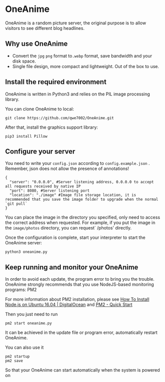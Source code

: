 # OneAnime

OneAnime is a random picture server, the original purpose is to allow visitors to see different blog headlines.

## Why use OneAnime

* Convert the `jpg` `png` format to`.webp` format, save bandwidth and your disk space.
* Single file design, more compact and lightweight. Out of the box to use.

## Install the required environment

OneAnime is written in Python3 and relies on the PIL image processing library.

You can clone OneAnime to local:

```shell
git clone https://github.com/qwe7002/OneAnime.git
```

After that, install the graphics support library:

```shell
pip3 install Pillow
```

## Configure your server

You need to write your `config.json` according to `config.example.json` . Remember, json does not allow the presence of annotations!

```
{
  "server": "0.0.0.0", #Server listening address, 0.0.0.0 to accept all requests received by native IP
  "port": 8080, #Server listening port
  "location": "./image" #Image file storage location, it is recommended that you save the image folder to upgrade when the normal `git pull`
}
```

You can place the image in the directory you specified, only need to access the correct address when requested. For example, if you put the image in the `image/photos` directory, you can request` /photos' directly.

Once the configuration is complete, start your interpreter to start the OneAnime server:
```shell
python3 oneanime.py
```

## Keep running and monitor your OneAnime

In order to avoid each update, the program error to bring you the trouble. OneAnime strongly recommends that you use NodeJS-based monitoring programs: PM2

For more information about PM2 installation, please see [How To Install Node.js on Ubuntu 16.04 | DigitalOcean](https://www.digitalocean.com/community/tutorials/how-to-install-node-js-on-ubuntu-16-04) and [PM2 - Quick Start](http://pm2.keymetrics.io/docs/usage/quick-start/)

Then you just need to run

```shell
pm2 start oneanime.py
```

It can be achieved in the update file or program error, automatically restart OneAnime.

You can also use it

```shell
pm2 startup
pm2 save
```

So that your OneAnime can start automatically when the system is powered on
